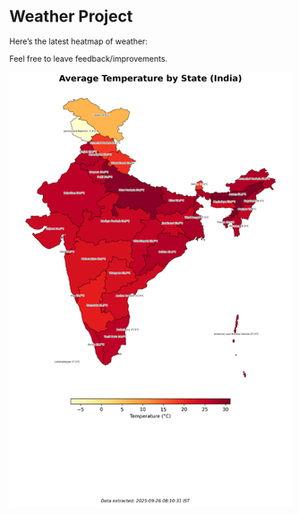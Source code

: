# Weather Project

Here’s the latest heatmap of weather:

Feel free to leave feedback/improvements.

![India Heatmap](docs/assets/india_heatmap.png?v=D5FD21)
